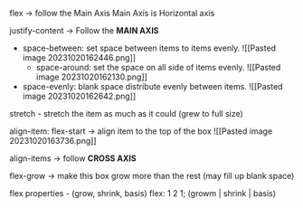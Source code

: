 flex ->  follow the Main Axis
	Main Axis is Horizontal axis

justify-content -> Follow the **MAIN AXIS**
+ space-between: set space between items to items evenly.
	![[Pasted image 20231020162446.png]] 
  + space-around: set the space on all side of items evenly.
	![[Pasted image 20231020162130.png]]
+ space-evenly: blank space distribute evenly between items.
	![[Pasted image 20231020162642.png]]

stretch - stretch the item as much as it  could (grew to full size)

align-item: flex-start -> align item to the top of the box
![[Pasted image 20231020163736.png]]


align-items -> follow **CROSS AXIS** 


flex-grow -> make this box grow more than the rest (may fill up blank space)

flex properties - (grow, shrink, basis)
flex: 1 2 1; (growm | shrink | basis)

